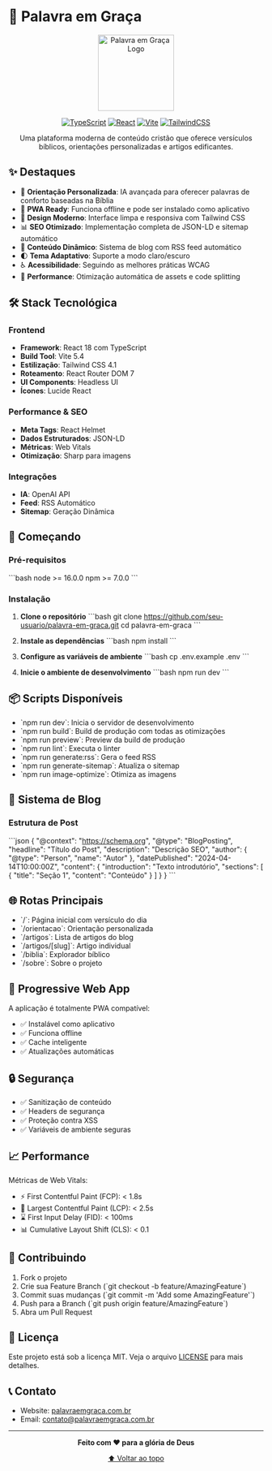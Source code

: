 # 📖 Palavra em Graça

<div align="center">
  <img src="public/bible.svg" alt="Palavra em Graça Logo" width="150px" />
  
  [![TypeScript](https://img.shields.io/badge/TypeScript-007ACC?style=for-the-badge&logo=typescript&logoColor=white)](https://www.typescriptlang.org/)
  [![React](https://img.shields.io/badge/React-20232A?style=for-the-badge&logo=react&logoColor=61DAFB)](https://reactjs.org/)
  [![Vite](https://img.shields.io/badge/Vite-B73BFE?style=for-the-badge&logo=vite&logoColor=FFD62E)](https://vitejs.dev/)
  [![TailwindCSS](https://img.shields.io/badge/Tailwind_CSS-38B2AC?style=for-the-badge&logo=tailwind-css&logoColor=white)](https://tailwindcss.com/)
  
  Uma plataforma moderna de conteúdo cristão que oferece versículos bíblicos, orientações personalizadas e artigos edificantes.
</div>

## ✨ Destaques

- 🎯 **Orientação Personalizada**: IA avançada para oferecer palavras de conforto baseadas na Bíblia
- 📱 **PWA Ready**: Funciona offline e pode ser instalado como aplicativo
- 🎨 **Design Moderno**: Interface limpa e responsiva com Tailwind CSS
- 📊 **SEO Otimizado**: Implementação completa de JSON-LD e sitemap automático
- 🔄 **Conteúdo Dinâmico**: Sistema de blog com RSS feed automático
- 🌓 **Tema Adaptativo**: Suporte a modo claro/escuro
- ♿ **Acessibilidade**: Seguindo as melhores práticas WCAG
- 🚀 **Performance**: Otimização automática de assets e code splitting

## 🛠️ Stack Tecnológica

### Frontend
- **Framework**: React 18 com TypeScript
- **Build Tool**: Vite 5.4
- **Estilização**: Tailwind CSS 4.1
- **Roteamento**: React Router DOM 7
- **UI Components**: Headless UI
- **Ícones**: Lucide React

### Performance & SEO
- **Meta Tags**: React Helmet
- **Dados Estruturados**: JSON-LD
- **Métricas**: Web Vitals
- **Otimização**: Sharp para imagens

### Integrações
- **IA**: OpenAI API
- **Feed**: RSS Automático
- **Sitemap**: Geração Dinâmica

## 🚀 Começando

### Pré-requisitos
\`\`\`bash
node >= 16.0.0
npm >= 7.0.0
\`\`\`

### Instalação

1. **Clone o repositório**
   \`\`\`bash
   git clone https://github.com/seu-usuario/palavra-em-graca.git
   cd palavra-em-graca
   \`\`\`

2. **Instale as dependências**
   \`\`\`bash
   npm install
   \`\`\`

3. **Configure as variáveis de ambiente**
   \`\`\`bash
   cp .env.example .env
   \`\`\`

4. **Inicie o ambiente de desenvolvimento**
   \`\`\`bash
   npm run dev
   \`\`\`

## 📦 Scripts Disponíveis

- \`npm run dev\`: Inicia o servidor de desenvolvimento
- \`npm run build\`: Build de produção com todas as otimizações
- \`npm run preview\`: Preview da build de produção
- \`npm run lint\`: Executa o linter
- \`npm run generate:rss\`: Gera o feed RSS
- \`npm run generate-sitemap\`: Atualiza o sitemap
- \`npm run image-optimize\`: Otimiza as imagens

## 📝 Sistema de Blog

### Estrutura de Post
\`\`\`json
{
  "@context": "https://schema.org",
  "@type": "BlogPosting",
  "headline": "Título do Post",
  "description": "Descrição SEO",
  "author": {
    "@type": "Person",
    "name": "Autor"
  },
  "datePublished": "2024-04-14T10:00:00Z",
  "content": {
    "introduction": "Texto introdutório",
    "sections": [
      {
        "title": "Seção 1",
        "content": "Conteúdo"
      }
    ]
  }
}
\`\`\`

## 🌐 Rotas Principais

- \`/\`: Página inicial com versículo do dia
- \`/orientacao\`: Orientação personalizada
- \`/artigos\`: Lista de artigos do blog
- \`/artigos/[slug]\`: Artigo individual
- \`/biblia\`: Explorador bíblico
- \`/sobre\`: Sobre o projeto

## 📱 Progressive Web App

A aplicação é totalmente PWA compatível:
- ✅ Instalável como aplicativo
- ✅ Funciona offline
- ✅ Cache inteligente
- ✅ Atualizações automáticas

## 🔒 Segurança

- ✅ Sanitização de conteúdo
- ✅ Headers de segurança
- ✅ Proteção contra XSS
- ✅ Variáveis de ambiente seguras

## 📈 Performance

Métricas de Web Vitals:
- ⚡ First Contentful Paint (FCP): < 1.8s
- 🎯 Largest Contentful Paint (LCP): < 2.5s
- ⌛ First Input Delay (FID): < 100ms
- 📊 Cumulative Layout Shift (CLS): < 0.1

## 🤝 Contribuindo

1. Fork o projeto
2. Crie sua Feature Branch (\`git checkout -b feature/AmazingFeature\`)
3. Commit suas mudanças (\`git commit -m 'Add some AmazingFeature'\`)
4. Push para a Branch (\`git push origin feature/AmazingFeature\`)
5. Abra um Pull Request

## 📄 Licença

Este projeto está sob a licença MIT. Veja o arquivo [LICENSE](LICENSE) para mais detalhes.

## 📞 Contato

- Website: [palavraemgraca.com.br](https://palavraemgraca.com.br)
- Email: contato@palavraemgraca.com.br

---

<div align="center">
  
  **Feito com ❤️ para a glória de Deus**
  
  [⬆ Voltar ao topo](#-palavra-em-graça)
</div> 